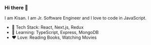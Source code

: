### Hi there 👋

I am Kisan. I am Jr. Software Engineer and I love to code in JavaScript.

- 🚀 Tech Stack: React, Next.js, Redux
- 🌱 Learning: TypeScript, Express, MongoDB
- ❤️ Love: Reading Books, Watching Movies

<!--
**kisankumavat85/kisankumavat85** is a ✨ _special_ ✨ repository because its `README.md` (this file) appears on your GitHub profile.

Here are some ideas to get you started:

- 🔭 I’m currently working on ...
- 🌱 I’m currently learning ...
- 👯 I’m looking to collaborate on ...
- 🤔 I’m looking for help with ...
- 💬 Ask me about ...
- 📫 How to reach me: ...
- 😄 Pronouns: ...
- ⚡ Fun fact: ...
-->
